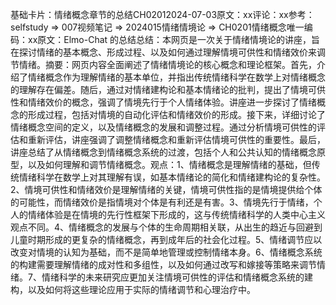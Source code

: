 

基础卡片：情绪概念章节的总结CH02012024-07-03原文：xx评论：xx参考：selfstudy => 007视频笔记 => 2024015情绪情境论 => CH0201情绪概念唯一编码：xx原文：Elmo-Chat 的总结总结：本网页是一次关于情绪情境论的讲座，旨在探讨情绪的基本概念、形成过程、以及如何通过理解情境可供性和情绪效价来调节情绪。摘要：网页内容全面阐述了情绪情境论的核心概念和理论框架。首先，介绍了情绪概念作为理解情绪的基本单位，并指出传统情绪科学在数学上对情绪概念的理解存在偏差。随后，通过对情绪建构论和基本情绪论的批判，提出了情境可供性和情绪效价的概念，强调了情境先行于个人情绪体验。讲座进一步探讨了情绪概念的形成过程，包括对情境的自动化评估和情绪效价的形成。接下来，详细讨论了情绪概念空间的定义，以及情绪概念的发展和调整过程。通过分析情境可供性的评估和重新评估，讲座强调了调整情绪概念和重新评估情境可供性的重要性。最后，讲座总结了从情绪概念到情绪概念系统的过渡，包括个人和公共认知的情绪概念原型，以及如何理解和调节情绪概念。观点：1、情绪概念是理解情绪的基础，但传统情绪科学在数学上对其理解有误，如基本情绪论的简化和情绪建构论的复杂性。2、情境可供性和情绪效价是理解情绪的关键，情境可供性指的是情境提供给个体的可能性，而情绪效价是指情境对个体是有利还是有害。3、情境先行于情绪，个人的情绪体验是在情境的先行性框架下形成的，这与传统情绪科学的人类中心主义观点不同。4、情绪概念的发展与个体的生命周期相关联，从出生的趋近与回避到儿童时期形成的更复杂的情绪概念，再到成年后的社会化过程。5、情绪调节应以改变对情境的认知为基础，而不是简单地管理或控制情绪本身。6、情绪概念系统的构建需要理解情绪的成对性和多组性，以及如何通过改写和嫁接等策略来调节情绪。7、情绪科学的未来研究应更加关注情境可供性的评估和情绪概念系统的建构，以及如何将这些理论应用于实际的情绪调节和心理治疗中。